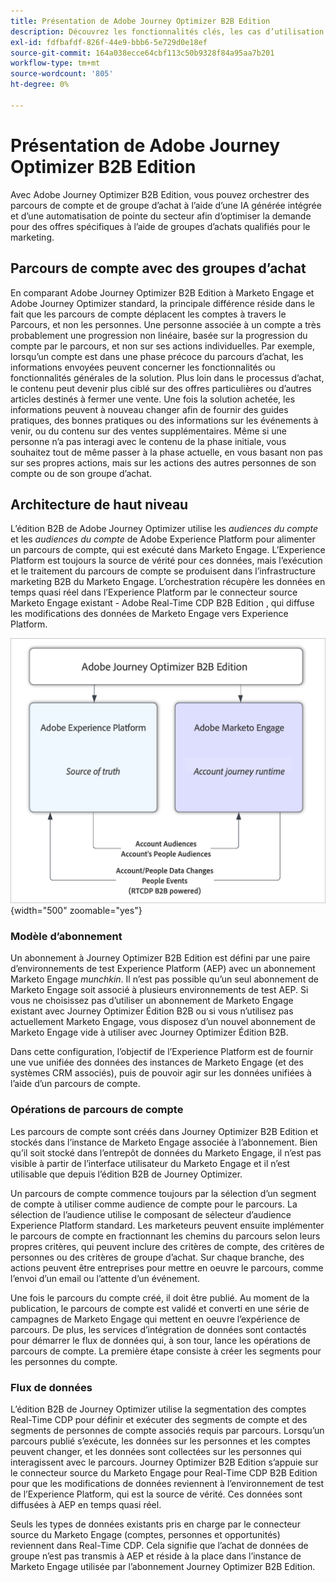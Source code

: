 ```yaml
---
title: Présentation de Adobe Journey Optimizer B2B Edition
description: Découvrez les fonctionnalités clés, les cas d’utilisation et les architectures de l’édition B2B de Adobe Journey Optimizer.
exl-id: fdfbafdf-826f-44e9-bbb6-5e729d0e18ef
source-git-commit: 164a038ecce64cbf113c50b9328f84a95aa7b201
workflow-type: tm+mt
source-wordcount: '805'
ht-degree: 0%

---
```


# Présentation de Adobe Journey Optimizer B2B Edition

Avec Adobe Journey Optimizer B2B Edition, vous pouvez orchestrer des parcours de compte et de groupe d’achat à l’aide d’une IA générée intégrée et d’une automatisation de pointe du secteur afin d’optimiser la demande pour des offres spécifiques à l’aide de groupes d’achats qualifiés pour le marketing.

## Parcours de compte avec des groupes d’achat

En comparant Adobe Journey Optimizer B2B Edition à Marketo Engage et Adobe Journey Optimizer standard, la principale différence réside dans le fait que les parcours de compte déplacent les comptes à travers le Parcours, et non les personnes. Une personne associée à un compte a très probablement une progression non linéaire, basée sur la progression du compte par le parcours, et non sur ses actions individuelles. Par exemple, lorsqu’un compte est dans une phase précoce du parcours d’achat, les informations envoyées peuvent concerner les fonctionnalités ou fonctionnalités générales de la solution. Plus loin dans le processus d’achat, le contenu peut devenir plus ciblé sur des offres particulières ou d’autres articles destinés à fermer une vente. Une fois la solution achetée, les informations peuvent à nouveau changer afin de fournir des guides pratiques, des bonnes pratiques ou des informations sur les événements à venir, ou du contenu sur des ventes supplémentaires. Même si une personne n’a pas interagi avec le contenu de la phase initiale, vous souhaitez tout de même passer à la phase actuelle, en vous basant non pas sur ses propres actions, mais sur les actions des autres personnes de son compte ou de son groupe d’achat.

## Architecture de haut niveau

L’édition B2B de Adobe Journey Optimizer utilise les _audiences du compte_ et les _audiences du compte_ de Adobe Experience Platform pour alimenter un parcours de compte, qui est exécuté dans Marketo Engage. L’Experience Platform est toujours la source de vérité pour ces données, mais l’exécution et le traitement du parcours de compte se produisent dans l’infrastructure marketing B2B du Marketo Engage. L’orchestration récupère les données en temps quasi réel dans l’Experience Platform par le connecteur source Marketo Engage existant - Adobe Real-Time CDP B2B Edition , qui diffuse les modifications des données de Marketo Engage vers Experience Platform.

![Architecture de données de haut niveau](./assets/high-level-data-architecture.png){width="500" zoomable="yes"}

### Modèle d’abonnement

Un abonnement à Journey Optimizer B2B Edition est défini par une paire d’environnements de test Experience Platform (AEP) avec un abonnement Marketo Engage _munchkin_. Il n’est pas possible qu’un seul abonnement de Marketo Engage soit associé à plusieurs environnements de test AEP. Si vous ne choisissez pas d’utiliser un abonnement de Marketo Engage existant avec Journey Optimizer Édition B2B ou si vous n’utilisez pas actuellement Marketo Engage, vous disposez d’un nouvel abonnement de Marketo Engage vide à utiliser avec Journey Optimizer Édition B2B.

Dans cette configuration, l’objectif de l’Experience Platform est de fournir une vue unifiée des données des instances de Marketo Engage (et des systèmes CRM associés), puis de pouvoir agir sur les données unifiées à l’aide d’un parcours de compte.

### Opérations de parcours de compte

Les parcours de compte sont créés dans Journey Optimizer B2B Edition et stockés dans l’instance de Marketo Engage associée à l’abonnement. Bien qu’il soit stocké dans l’entrepôt de données du Marketo Engage, il n’est pas visible à partir de l’interface utilisateur du Marketo Engage et il n’est utilisable que depuis l’édition B2B de Journey Optimizer.

Un parcours de compte commence toujours par la sélection d’un segment de compte à utiliser comme audience de compte pour le parcours. La sélection de l’audience utilise le composant de sélecteur d’audience Experience Platform standard. Les marketeurs peuvent ensuite implémenter le parcours de compte en fractionnant les chemins du parcours selon leurs propres critères, qui peuvent inclure des critères de compte, des critères de personnes ou des critères de groupe d’achat. Sur chaque branche, des actions peuvent être entreprises pour mettre en oeuvre le parcours, comme l’envoi d’un email ou l’attente d’un événement.

Une fois le parcours du compte créé, il doit être publié. Au moment de la publication, le parcours de compte est validé et converti en une série de campagnes de Marketo Engage qui mettent en oeuvre l’expérience de parcours. De plus, les services d’intégration de données sont contactés pour démarrer le flux de données qui, à son tour, lance les opérations de parcours de compte. La première étape consiste à créer les segments pour les personnes du compte.

### Flux de données

L’édition B2B de Journey Optimizer utilise la segmentation des comptes Real-Time CDP pour définir et exécuter des segments de compte et des segments de personnes de compte associés requis par parcours. Lorsqu’un parcours publié s’exécute, les données sur les personnes et les comptes peuvent changer, et les données sont collectées sur les personnes qui interagissent avec le parcours. Journey Optimizer B2B Edition s’appuie sur le connecteur source du Marketo Engage pour Real-Time CDP B2B Edition pour que les modifications de données reviennent à l’environnement de test de l’Experience Platform, qui est la source de vérité.  Ces données sont diffusées à AEP en temps quasi réel.

Seuls les types de données existants pris en charge par le connecteur source du Marketo Engage (comptes, personnes et opportunités) reviennent dans Real-Time CDP. Cela signifie que l’achat de données de groupe n’est pas transmis à AEP et réside à la place dans l’instance de Marketo Engage utilisée par l’abonnement Journey Optimizer B2B Edition.
